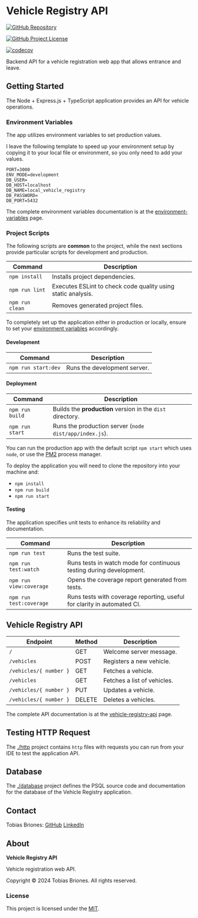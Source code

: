 # Vehicle Registry API

[![GitHub Repository](https://img.shields.io/static/v1?label=GITHUB&message=REPOSITORY&labelColor=555&color=0277bd&style=for-the-badge&logo=GITHUB)](https://github.com/tobiasbriones/vehicle-registry-api)

[![GitHub Project License](https://img.shields.io/github/license/tobiasbriones/vehicle-registry-api.svg?style=flat-square)](https://github.com/tobiasbriones/vehicle-registry-api/blob/main/LICENSE)

[![codecov](https://codecov.io/github/tobiasbriones/vehicle-registry-api/branch/main/graph/badge.svg?token=LA2I0K5SLI)](https://codecov.io/github/tobiasbriones/vehicle-registry-api)

Backend API for a vehicle registration web app that allows entrance and leave.

## Getting Started

The Node + Express.js + TypeScript application provides an API for vehicle
operations.

### Environment Variables

The app utilizes environment variables to set production values.

I leave the following template to speed up your environment setup by copying it
to your local file or environment, so you only need to add your values.

```
PORT=3000
ENV_MODE=development
DB_USER=
DB_HOST=localhost
DB_NAME=local_vehicle_registry
DB_PASSWORD=
DB_PORT=5432
```

The complete environment variables documentation is at
the [environment-variables](docs/environment-variables.md) page.

### Project Scripts

The following scripts are **common** to the project, while the next sections
provide particular scripts for development and production.

| Command         | Description                                                  |
|-----------------|--------------------------------------------------------------|
| `npm install`   | Installs project dependencies.                               |
| `npm run lint`  | Executes ESLint to check code quality using static analysis. |
| `npm run clean` | Removes generated project files.                             |

To completely set up the application either in production or locally, ensure to
set your [environment variables](#environment-variables) accordingly.

#### Development

| Command             | Description                  |
|---------------------|------------------------------|
| `npm run start:dev` | Runs the development server. |

#### Deployment

| Command         | Description                                                |
|-----------------|------------------------------------------------------------|
| `npm run build` | Builds the **production** version in the `dist` directory. |
| `npm run start` | Runs the production server (`node dist/app/index.js`).     |

You can run the production app with the default script `npm start` which uses
`node`, or use the [PM2](https://www.npmjs.com/package/pm2) process manager.

To deploy the application you will need to clone the repository into your
machine and:

- `npm install`
- `npm run build`
- `npm run start`

#### Testing

The application specifies unit tests to enhance its reliability and
documentation.

| Command                 | Description                                                             |
|-------------------------|-------------------------------------------------------------------------|
| `npm run test`          | Runs the test suite.                                                    |
| `npm run test:watch`    | Runs tests in watch mode for continuous testing during development.     |
| `npm run view:coverage` | Opens the coverage report generated from tests.                         |
| `npm run test:coverage` | Runs tests with coverage reporting, useful for clarity in automated CI. |

## Vehicle Registry API

| Endpoint               | Method | Description                 |
|------------------------|--------|-----------------------------|
| `/`                    | GET    | Welcome  server message.    |
| `/vehicles`            | POST   | Registers a new vehicle.    |
| `/vehicles/{ number }` | GET    | Fetches a vehicle.          |
| `/vehicles`            | GET    | Fetches a list of vehicles. |
| `/vehicles/{ number }` | PUT    | Updates a vehicle.          |
| `/vehicles/{ number }` | DELETE | Deletes a vehicles.         |

The complete API documentation is at
the [vehicle-registry-api](docs/vehicle-registry-api.md) page.

## Testing HTTP Request

The [./http](http) project contains `http` files with requests you can run from
your IDE to test the application API.

## Database

The [./database](database) project defines the PSQL source code and
documentation for the database of the Vehicle Registry application.

## Contact

Tobias Briones: [GitHub](https://github.com/tobiasbriones)
[LinkedIn](https://linkedin.com/in/tobiasbriones)

## About

**Vehicle Registry API**

Vehicle registration web API.

Copyright © 2024 Tobias Briones. All rights reserved.

### License

This project is licensed under the [MIT](LICENSE).
